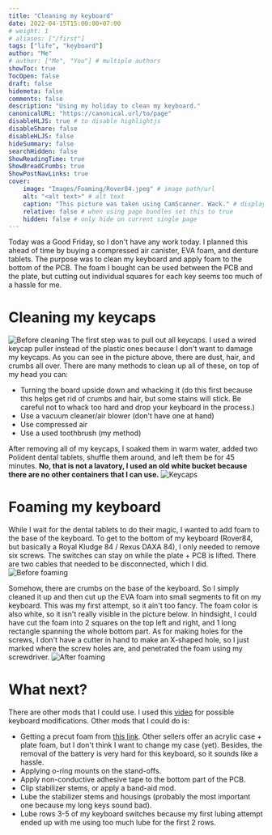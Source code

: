 ```yaml
---
title: "Cleaning my keyboard"
date: 2022-04-15T15:00:00+07:00
# weight: 1
# aliases: ["/first"]
tags: ["life", "keyboard"]
author: "Me"
# author: ["Me", "You"] # multiple authors
showToc: true
TocOpen: false
draft: false
hidemeta: false
comments: false
description: "Using my holiday to clean my keyboard."
canonicalURL: "https://canonical.url/to/page"
disableHLJS: true # to disable highlightjs
disableShare: false
disableHLJS: false
hideSummary: false
searchHidden: false
ShowReadingTime: true
ShowBreadCrumbs: true
ShowPostNavLinks: true
cover:
    image: "Images/Foaming/Rover84.jpeg" # image path/url
    alt: "<alt text>" # alt text
    caption: "This picture was taken using CamScanner. Wack." # display caption under cover
    relative: false # when using page bundles set this to true
    hidden: false # only hide on current single page
---
```


Today was a Good Friday, so I don't have any work today. I planned this ahead of time by buying a compressed air canister, EVA foam, and denture tablets. The purpose was to clean my keyboard and apply foam to the bottom of the PCB. The foam I bought can be used between the PCB and the plate, but cutting out individual squares for each key seems too much of a hassle for me.

# Cleaning my keycaps
![Before cleaning](/Images/Foaming/PreCleaning.jpg)
The first step was to pull out all keycaps. I used a wired keycap puller instead of the plastic ones because I don't want to damage my keycaps. As you can see in the picture above, there are dust, hair, and crumbs all over. There are many methods to clean up all of these, on top of my head you can:
- Turning the board upside down and whacking it (do this first because this helps get rid of crumbs and hair, but some stains will stick. Be careful not to whack too hard and drop your keyboard in the process.)
- Use a vacuum cleaner/air blower (don't have one at hand)
- Use compressed air
- Use a used toothbrush (my method)

After removing all of my keycaps, I soaked them in warm water, added two Polident dental tablets, shuffle them around, and left them be for 45 minutes. **No, that is not a lavatory, I used an old white bucket because there are no other containers that I can use.**
![Keycaps](/Images/Foaming/KeycapCleaning.jpg)

# Foaming my keyboard
While I wait for the dental tablets to do their magic, I wanted to add foam to the base of the keyboard. To get to the bottom of my keyboard (Rover84, but basically a Royal Kludge 84 / Rexus DAXA 84), I only needed to remove six screws. The switches can stay on while the plate + PCB is lifted. There are two cables that needed to be disconnected, which I did.
![Before foaming](/Images/Foaming/BeforeFoam.jpg)

Somehow, there are crumbs on the base of the keyboard. So I simply cleaned it up and then cut up the EVA foam into small segments to fit on my keyboard. This was my first attempt, so it ain't too fancy. The foam color is also white, so it isn't really visible in the picture below. In hindsight, I could have cut the foam into 2 squares on the top left and right, and 1 long rectangle spanning the whole bottom part. As for making holes for the screws, I don't have a cutter in hand to make an X-shaped hole, so I just marked where the screw holes are, and penetrated the foam using my screwdriver.
![After foaming](/Images/Foaming/AfterFoam.jpg)

# What next?
There are other mods that I could use. I used this [video](https://youtu.be/6248MZwGMoI) for possible keyboard modifications. Other mods that I could do is:
- Getting a precut foam from [this link](https://tokopedia.link/JxkB3OfYdpb). Other sellers offer an acrylic case + plate foam, but I don't think I want to change my case (yet). Besides, the removal of the battery is very hard for this keyboard, so it sounds like a hassle.
- Applying o-ring mounts on the stand-offs.
- Apply non-conductive adhesive tape to the bottom part of the PCB.
- Clip stabilizer stems, or apply a band-aid mod.
- Lube the stabilizer stems and housings (probably the most important one because my long keys sound bad).
- Lube rows 3-5 of my keyboard switches because my first lubing attempt ended up with me using too much lube for the first 2 rows.